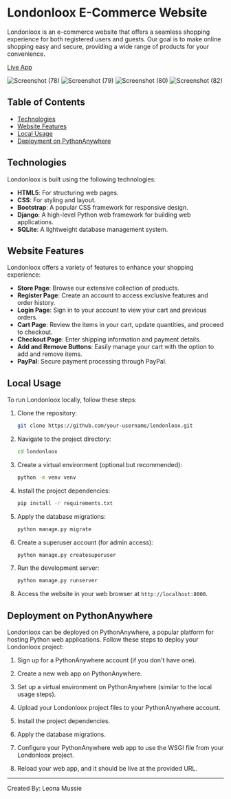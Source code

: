 # Londonloox E-Commerce Website

Londonloox is an e-commerce website that offers a seamless shopping experience for both registered users and guests. Our goal is to make online shopping easy and secure, providing a wide range of products for your convenience.

[Live App](https://leona05.pythonanywhere.com/)

![Screenshot (78)](https://github.com/LeonaMussie/Project-4-ecommerce/assets/91215248/5d0e46ab-84e4-4bd1-ac92-f9a9da9a3c33)
![Screenshot (79)](https://github.com/LeonaMussie/Project-4-ecommerce/assets/91215248/8cc71343-7641-4f47-b087-32f55f7a969e)
![Screenshot (80)](https://github.com/LeonaMussie/Project-4-ecommerce/assets/91215248/580bf1c2-094b-451b-b1d4-a41cb1b73183)
![Screenshot (82)](https://github.com/LeonaMussie/Project-4-ecommerce/assets/91215248/b0cbc676-e082-4305-a5d0-0200680ff203)


## Table of Contents
- [Technologies](#technologies)
- [Website Features](#website-features)
- [Local Usage](#local-usage)
- [Deployment on PythonAnywhere](#deployment-on-pythonanywhere)

## Technologies
Londonloox is built using the following technologies:
- **HTML5**: For structuring web pages.
- **CSS**: For styling and layout.
- **Bootstrap**: A popular CSS framework for responsive design.
- **Django**: A high-level Python web framework for building web applications.
- **SQLite**: A lightweight database management system.

## Website Features
Londonloox offers a variety of features to enhance your shopping experience:
- **Store Page**: Browse our extensive collection of products.
- **Register Page**: Create an account to access exclusive features and order history.
- **Login Page**: Sign in to your account to view your cart and previous orders.
- **Cart Page**: Review the items in your cart, update quantities, and proceed to checkout.
- **Checkout Page**: Enter shipping information and payment details.
- **Add and Remove Buttons**: Easily manage your cart with the option to add and remove items.
- **PayPal**: Secure payment processing through PayPal.

## Local Usage
To run Londonloox locally, follow these steps:

1. Clone the repository:
   ```bash
   git clone https://github.com/your-username/londonloox.git
   
2. Navigate to the project directory:
   ```bash
   cd londonloox

3. Create a virtual environment (optional but recommended):
   ```bash
   python -m venv venv

4. Install the project dependencies:
   ```bash
   pip install -r requirements.txt

5. Apply the database migrations:
    ```bash
    python manage.py migrate

6. Create a superuser account (for admin access):
   ```bash
   python manage.py createsuperuser

7. Run the development server:
   ```bash
   python manage.py runserver

8. Access the website in your web browser at `http://localhost:8000`.

## Deployment on PythonAnywhere

Londonloox can be deployed on PythonAnywhere, a popular platform for hosting Python web applications. Follow these steps to deploy your Londonloox project:

1. Sign up for a PythonAnywhere account (if you don't have one).

2. Create a new web app on PythonAnywhere.
  
3. Set up a virtual environment on PythonAnywhere (similar to the local usage steps).

4. Upload your Londonloox project files to your PythonAnywhere account.

5. Install the project dependencies.

6. Apply the database migrations.

7. Configure your PythonAnywhere web app to use the WSGI file from your Londonloox project.

8. Reload your web app, and it should be live at the provided URL.
   
***
Created By: Leona Mussie<br/>
